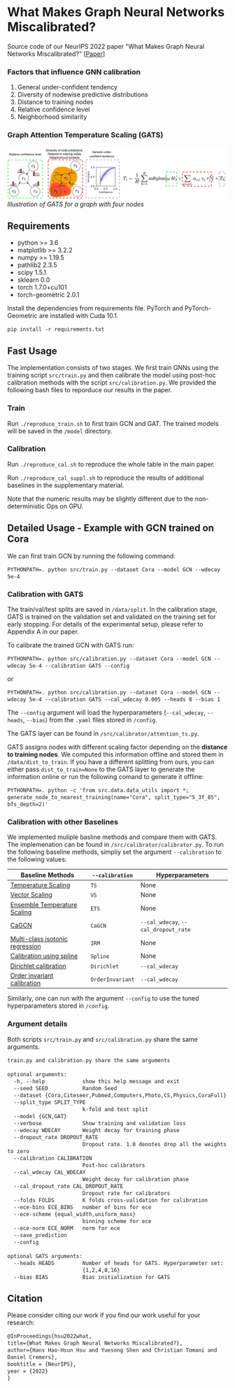 # What Makes Graph Neural Networks Miscalibrated?

Source code of our NeurIPS 2022 paper "What Makes Graph Neural Networks Miscalibrated?" [[Paper](http://arxiv.org/abs/2210.06391)]

### Factors that influence GNN calibration
1. General under-confident tendency
2. Diversity of nodewise predictive distributions
3. Distance to training nodes
4. Relative confidence level
5. Neighborhood similarity

### Graph Attention Temperature Scaling (GATS)
![alt text](https://github.com/hans66hsu/GATS/blob/main/figure/GATS_new.png?raw=true)
*Illustration of GATS for a graph with four nodes*

## Requirements

* python >= 3.6
* matplotlib >= 3.2.2
* numpy >= 1.19.5
* pathlib2 2.3.5
* scipy 1.5.1
* sklearn 0.0
* torch 1.7.0+cu101
* torch-geometric 2.0.1

Install the dependencies from requirements file. PyTorch and PyTorch-Geometric are installed with Cuda 10.1.

```
pip install -r requirements.txt
```

## Fast Usage

The implementation consists of two stages. We first train GNNs using the training script `src/train.py` and then calibrate the model using post-hoc calibration methods with the script `src/calibration.py`. We provided the following bash files to reporduce our results in the paper.

### Train

Run `./reproduce_train.sh` to first train GCN and GAT. The trained models will be saved in the `/model` directory.

### Calibration

Run `./reproduce_cal.sh` to reproduce the whole table in the main paper.

Run `./reproduce_cal_suppl.sh` to reproduce the results of additional baselines in the supplementary material.

Note that the numeric results may be slightly different due to the non-deterministic Ops on GPU.

## Detailed Usage - Example with GCN trained on Cora

We can first train GCN by running the following command:

```
PYTHONPATH=. python src/train.py --dataset Cora --model GCN --wdecay 5e-4
```

### Calibration with GATS

The train/val/test splits are saved in `/data/split`. In the calibration stage, GATS is trained on the validation set and validated on the training set for early stopping. For details of the experimental setup, please refer to Appendix A in our paper.

To calibrate the trained GCN with GATS run:

```
PYTHONPATH=. python src/calibration.py --dataset Cora --model GCN --wdecay 5e-4 --calibration GATS --config
```

or

```
PYTHONPATH=. python src/calibration.py --dataset Cora --model GCN --wdecay 5e-4 --calibration GATS --cal_wdecay 0.005 --heads 8 --bias 1
```

The `--config` argument will load the hyperparameters (`--cal_wdecay`, `--heads`, `--bias`) from the `.yaml` files stored in `/config`.

The GATS layer can be found in `/src/calibrator/attention_ts.py`. 

GATS assigns nodes with different scaling factor depending on the **distance to training nodes**. We computed this information offline and stored them in `/data/dist_to_train`. If you have a different splitting from ours, you can either pass `dist_to_train=None` to the GATS layer to generate the information online or run the following comand to generate it offline:

```
PYTHONPATH=. python -c 'from src.data.data_utils import *; generate_node_to_nearest_training(name="Cora", split_type="5_3f_85", bfs_depth=2)'
```

### Calibration with other Baselines

We implemented muliple basline methods and compare them with GATS. The implemenation can be found in `/src/calibrator/calibrator.py`. To run the following baseline methods, simpliy set the argument `--calibration` to the following values:

| Baseline Methods  |`--calibration` | Hyperparameters|
| ------------- | ------------- | ------------- |
| [Temperature Scaling](https://arxiv.org/pdf/1706.04599.pdf) | `TS`  | None |
| [Vector Scaling](https://arxiv.org/pdf/1706.04599.pdf)  | `VS`  | None |
| [Ensemble Temperature Scaling](http://proceedings.mlr.press/v119/zhang20k/zhang20k.pdf)  | `ETS`  | None |
| [CaGCN](https://arxiv.org/pdf/2109.14285.pdf) |`CaGCN`| `--cal_wdecay`, `--cal_dropout_rate` |
| [Multi-class isotonic regression](http://proceedings.mlr.press/v119/zhang20k/zhang20k.pdf) |`IRM`| None |
| [Calibration using spline](https://arxiv.org/pdf/2006.12800.pdf) |`Spline`| None |
| [Dirichlet calibration](https://arxiv.org/pdf/1910.12656.pdf) |`Dirichlet`| `--cal_wdecay` |
| [Order invariant calibration](https://arxiv.org/pdf/2003.06820.pdf) |`OrderInvariant`| `--cal_wdecay` |

Similarly, one can run with the argument `--config` to use the tuned hyperparameters stored in `/config`.

### Argument details

Both scripts `src/train.py` and `src/calibration.py` share the same arguments.

```
train.py and calibration.py share the same arguments

optional arguments:
  -h, --help            show this help message and exit
  --seed SEED           Random Seed
  --dataset {Cora,Citeseer,Pubmed,Computers,Photo,CS,Physics,CoraFull}
  --split_type SPLIT_TYPE
                        k-fold and test split
  --model {GCN,GAT}
  --verbose             Show training and validation loss
  --wdecay WDECAY       Weight decay for training phase
  --dropout_rate DROPOUT_RATE
                        Dropout rate. 1.0 denotes drop all the weights to zero
  --calibration CALIBRATION
                        Post-hoc calibrators
  --cal_wdecay CAL_WDECAY
                        Weight decay for calibration phase
  --cal_dropout_rate CAL_DROPOUT_RATE
                        Dropout rate for calibrators
  --folds FOLDS         K folds cross-validation for calibration
  --ece-bins ECE_BINS   number of bins for ece
  --ece-scheme {equal_width,uniform_mass}
                        binning scheme for ece
  --ece-norm ECE_NORM   norm for ece
  --save_prediction
  --config

optional GATS arguments:
  --heads HEADS         Number of heads for GATS. Hyperparameter set:
                        {1,2,4,8,16}
  --bias BIAS           Bias initialization for GATS

```

## Citation

Please consider citing our work if you find our work useful for your research:

```
@InProceedings{hsu2022what,
title={What Makes Graph Neural Networks Miscalibrated?},
author={Hans Hao-Hsun Hsu and Yuesong Shen and Christian Tomani and Daniel Cremers},
booktitle = {NeurIPS},
year = {2022}
}
```
